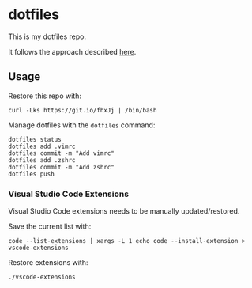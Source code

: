 # dotfiles

This is my dotfiles repo.

It follows the approach described [here](https://developer.atlassian.com/blog/2016/02/best-way-to-store-dotfiles-git-bare-repo/).

## Usage

Restore this repo with:

```
curl -Lks https://git.io/fhxJj | /bin/bash
```

Manage dotfiles with the `dotfiles` command:

```
dotfiles status
dotfiles add .vimrc
dotfiles commit -m "Add vimrc"
dotfiles add .zshrc
dotfiles commit -m "Add zshrc"
dotfiles push
```

### Visual Studio Code Extensions

Visual Studio Code extensions needs to be manually updated/restored.

Save the current list with:

```
code --list-extensions | xargs -L 1 echo code --install-extension > vscode-extensions
```

Restore extensions with:

```
./vscode-extensions
```
